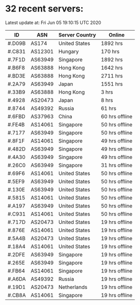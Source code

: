 # 32 recent servers:

Latest update at: Fri Jun 05 19:10:15 UTC 2020

| ID | ASN | Server Country | Online |
| -- | --- | -------------- | ------ |
| #.D09B | AS174 | United States | 1892 hrs |
| #.C831 | AS12301 | Hungary | 170 hrs |
| #.7F1D | AS63949 | Singapore | 1892 hrs |
| #.B6F8 | AS63888 | Hong Kong | 1642 hrs |
| #.BD3E | AS63888 | Hong Kong | 2711 hrs |
| #.2A79 | AS63949 | Japan | 1551 hrs |
| #.33B9 | AS63888 | Hong Kong | 3 hrs |
| #.4928 | AS20473 | Japan | 8 hrs |
| #.8744 | AS49392 | Russia | 61 hrs |
| #.6FBD | AS37963 | China | 60 hrs offline |
| #.FE4B | AS14061 | Singapore | 50 hrs offline |
| #.7177 | AS63949 | Singapore | 50 hrs offline |
| #.8F1F | AS14061 | Singapore | 49 hrs offline |
| #.482D | AS63949 | Singapore | 49 hrs offline |
| #.4A30 | AS63949 | Singapore | 49 hrs offline |
| #.26C0 | AS63949 | Singapore | 31 hrs offline |
| #.69F6 | AS14061 | United States | 50 hrs offline |
| #.5EF9 | AS63949 | United States | 50 hrs offline |
| #.130E | AS63949 | United States | 50 hrs offline |
| #.5815 | AS14061 | United States | 50 hrs offline |
| #.A197 | AS63949 | United States | 50 hrs offline |
| #.C931 | AS14061 | United States | 50 hrs offline |
| #.717D | AS20473 | United States | 19 hrs offline |
| #.876E | AS14061 | United States | 19 hrs offline |
| #.5A4B | AS20473 | United States | 19 hrs offline |
| #.18A4 | AS14061 | United States | 19 hrs offline |
| #.2DFE | AS63949 | Singapore | 19 hrs offline |
| #.265E | AS63949 | Singapore | 19 hrs offline |
| #.FB64 | AS14061 | Singapore | 19 hrs offline |
| #.A6DA | AS49392 | Russia | 19 hrs offline |
| #.19D1 | AS20473 | Netherlands | 19 hrs offline |
| #.CB8A | AS14061 | Singapore | 19 hrs offline |

